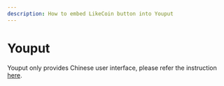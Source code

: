 ```yaml
---
description: How to embed LikeCoin button into Youput
---
```


# Youput

Youput only provides Chinese user interface, please refer the instruction [here](https://docs.like.co/v/zh/user-guide/likecoin-button/youput).

